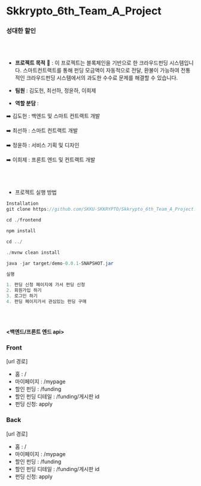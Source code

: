 # Skkrypto_6th_Team_A_Project



### 성대한 할인

</br></br>

- **프로젝트 목적** :triangular_flag_on_post: : 이 프로젝트는 블록체인을 기반으로 한 크라우드펀딩 시스템입니다. 스마트컨트랙트를 통해 펀딩 모금액이 자동적으로 전달, 환불이 가능하여 전통적인 크라우드펀딩 시스템에서의 과도한 수수료 문제를 해결할 수 있습니다.

- **팀원** : 김도헌, 최선하, 정윤하, 이희제

- **역할 분담** : 

:arrow_right: 김도헌 : 백엔드 및 스마트 컨트랙트 개발

:arrow_right: 최선하 : 스마트 컨트랙트 개발

:arrow_right: 정윤하 : 서비스 기획 및 디자인

:arrow_right: 이희제 : 프론트 엔드 및 컨트랙트 개발

</br>

</br>

- 프로젝트 실행 방법 

```java
Installation 
git clone https://github.com/SKKU-SKKRYPTO/Skkrypto_6th_Team_A_Project.git

cd ./frontend 

npm install 

cd ../

./mvnw clean install 

java -jar target/demo-0.0.1-SNAPSHOT.jar

실행

1. 펀딩 신청 페이지에 가서 펀딩 신청
2. 회원가입 하기
3. 로그인 하기
4. 펀딩 페이지가서 관심있는 펀딩 구매
```



</br></br>

**<백엔드/프론트 엔드 api>**

### Front 

[url 경로]

- 홈 : /
- 마이페이지 : /mypage
- 할인 펀딩 : /funding
- 할인 펀딩 디테일 : /funding/게시판 id
- 펀딩 신청: apply







### Back

[url 경로]

- 홈 : /
- 마이페이지 : /mypage
- 할인 펀딩 : /funding
- 할인 펀딩 디테일 : /funding/게시판 id
- 펀딩 신청: apply







</br></br>


